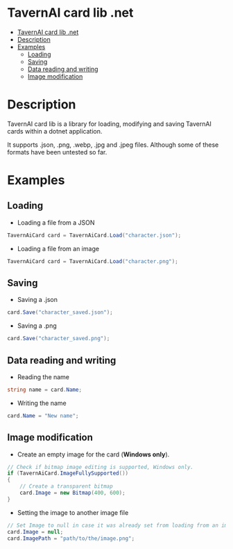 # TavernAI card lib .net

<!-- TOC -->
* [TavernAI card lib .net](#tavernai-card-lib-net)
* [Description](#description)
* [Examples](#examples)
  * [Loading](#loading)
  * [Saving](#saving)
  * [Data reading and writing](#data-reading-and-writing)
  * [Image modification](#image-modification)
<!-- TOC -->

# Description
TavernAI card lib is a library for loading, modifying and saving TavernAI cards within a dotnet application.

It supports .json, .png, .webp, .jpg and .jpeg files. Although some of these formats have been untested so far.

# Examples

## Loading
* Loading a file from a JSON
```csharp
TavernAiCard card = TavernAiCard.Load("character.json");
```
* Loading a file from an image
```csharp
TavernAiCard card = TavernAiCard.Load("character.png");
```

## Saving
* Saving a .json
```csharp
card.Save("character_saved.json");
```

* Saving a .png
```csharp
card.Save("character_saved.png");
```

## Data reading and writing
* Reading the name
```csharp
string name = card.Name;
```

* Writing the name
```csharp
card.Name = "New name";
```

## Image modification
* Create an empty image for the card (**Windows only**).
```csharp
// Check if bitmap image editing is supported, Windows only.
if (TavernAiCard.ImageFullySupported())
{
    // Create a transparent bitmap
    card.Image = new Bitmap(400, 600);
}
```

* Setting the image to another image file
```csharp
// Set Image to null in case it was already set from loading from an image file on Windows.
card.Image = null;
card.ImagePath = "path/to/the/image.png";
```
